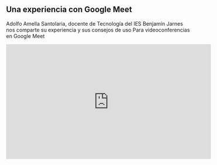 ## Una experiencia con Google Meet

Adolfo Amella Santolaria, docente de Tecnología del IES Benjamín Jarnes nos comparte su experiencia y sus consejos de uso Para videoconferencias en Google Meet

<iframe width="560" height="315" src="https://www.youtube.com/embed/ABQ48ibSHDY" frameborder="0" allow="accelerometer; autoplay; encrypted-media; gyroscope; picture-in-picture" allowfullscreen></iframe>